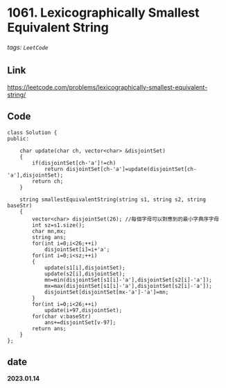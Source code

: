 # 1061. Lexicographically Smallest Equivalent String
###### tags: `LeetCode`
## **Link**
https://leetcode.com/problems/lexicographically-smallest-equivalent-string/

## **Code**
```cpp=
class Solution {
public:

    char update(char ch, vector<char> &disjointSet)
    {
        if(disjointSet[ch-'a']!=ch)
            return disjointSet[ch-'a']=update(disjointSet[ch-'a'],disjointSet);
        return ch;
    }

    string smallestEquivalentString(string s1, string s2, string baseStr) 
    {
        vector<char> disjointSet(26); //每個字母可以對應到的最小字典序字母
        int sz=s1.size();
        char mn,mx;
        string ans;
        for(int i=0;i<26;++i)
            disjointSet[i]=i+'a';
        for(int i=0;i<sz;++i)
        {
            update(s1[i],disjointSet);
            update(s2[i],disjointSet);
            mn=min(disjointSet[s1[i]-'a'],disjointSet[s2[i]-'a']);
            mx=max(disjointSet[s1[i]-'a'],disjointSet[s2[i]-'a']);
            disjointSet[disjointSet[mx-'a']-'a']=mn;
        }
        for(int i=0;i<26;++i)
            update(i+97,disjointSet);
        for(char v:baseStr)
            ans+=disjointSet[v-97];
        return ans;
    }
};
```
## date
**2023.01.14**
